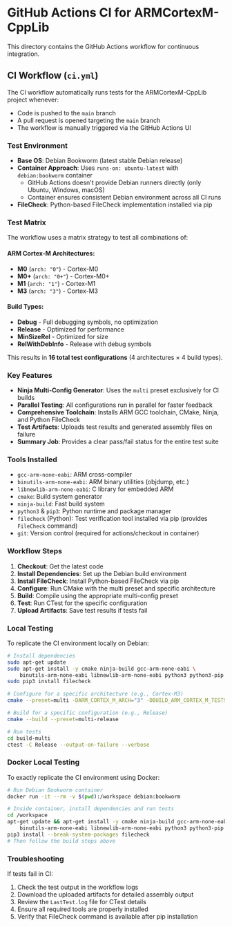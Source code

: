 # GitHub Actions CI for ARMCortexM-CppLib

This directory contains the GitHub Actions workflow for continuous integration.

## CI Workflow (`ci.yml`)

The CI workflow automatically runs tests for the ARMCortexM-CppLib project whenever:
- Code is pushed to the `main` branch
- A pull request is opened targeting the `main` branch
- The workflow is manually triggered via the GitHub Actions UI

### Test Environment

- **Base OS**: Debian Bookworm (latest stable Debian release)
- **Container Approach**: Uses `runs-on: ubuntu-latest` with `debian:bookworm` container
  - GitHub Actions doesn't provide Debian runners directly (only Ubuntu, Windows, macOS)
  - Container ensures consistent Debian environment across all CI runs
- **FileCheck**: Python-based FileCheck implementation installed via pip

### Test Matrix

The workflow uses a matrix strategy to test all combinations of:

#### ARM Cortex-M Architectures:
- **M0** (`arch: "0"`) - Cortex-M0
- **M0+** (`arch: "0+"`) - Cortex-M0+
- **M1** (`arch: "1"`) - Cortex-M1
- **M3** (`arch: "3"`) - Cortex-M3

#### Build Types:
- **Debug** - Full debugging symbols, no optimization
- **Release** - Optimized for performance
- **MinSizeRel** - Optimized for size
- **RelWithDebInfo** - Release with debug symbols

This results in **16 total test configurations** (4 architectures × 4 build types).

### Key Features

- **Ninja Multi-Config Generator**: Uses the `multi` preset exclusively for CI builds
- **Parallel Testing**: All configurations run in parallel for faster feedback
- **Comprehensive Toolchain**: Installs ARM GCC toolchain, CMake, Ninja, and Python FileCheck
- **Test Artifacts**: Uploads test results and generated assembly files on failure
- **Summary Job**: Provides a clear pass/fail status for the entire test suite

### Tools Installed

- `gcc-arm-none-eabi`: ARM cross-compiler
- `binutils-arm-none-eabi`: ARM binary utilities (objdump, etc.)
- `libnewlib-arm-none-eabi`: C library for embedded ARM
- `cmake`: Build system generator
- `ninja-build`: Fast build system
- `python3` & `pip3`: Python runtime and package manager
- `filecheck` (Python): Test verification tool installed via pip (provides `FileCheck` command)
- `git`: Version control (required for actions/checkout in container)

### Workflow Steps

1. **Checkout**: Get the latest code
2. **Install Dependencies**: Set up the Debian build environment
3. **Install FileCheck**: Install Python-based FileCheck via pip
4. **Configure**: Run CMake with the multi preset and specific architecture
5. **Build**: Compile using the appropriate multi-config preset
6. **Test**: Run CTest for the specific configuration
7. **Upload Artifacts**: Save test results if tests fail

### Local Testing

To replicate the CI environment locally on Debian:

```bash
# Install dependencies
sudo apt-get update
sudo apt-get install -y cmake ninja-build gcc-arm-none-eabi \
    binutils-arm-none-eabi libnewlib-arm-none-eabi python3 python3-pip
sudo pip3 install filecheck

# Configure for a specific architecture (e.g., Cortex-M3)
cmake --preset=multi -DARM_CORTEX_M_ARCH="3" -DBUILD_ARM_CORTEX_M_TESTS=ON

# Build for a specific configuration (e.g., Release)
cmake --build --preset=multi-release

# Run tests
cd build-multi
ctest -C Release --output-on-failure --verbose
```

### Docker Local Testing

To exactly replicate the CI environment using Docker:

```bash
# Run Debian Bookworm container
docker run -it --rm -v $(pwd):/workspace debian:bookworm

# Inside container, install dependencies and run tests
cd /workspace
apt-get update && apt-get install -y cmake ninja-build gcc-arm-none-eabi \
    binutils-arm-none-eabi libnewlib-arm-none-eabi python3 python3-pip git
pip3 install --break-system-packages filecheck
# Then follow the build steps above
```

### Troubleshooting

If tests fail in CI:
1. Check the test output in the workflow logs
2. Download the uploaded artifacts for detailed assembly output
3. Review the `LastTest.log` file for CTest details
4. Ensure all required tools are properly installed
5. Verify that FileCheck command is available after pip installation
